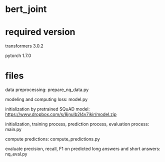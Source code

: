 # bert_joint

# required version
transformers 3.0.2

pytorch 1.7.0

# files
data preprocessing: prepare_nq_data.py

modeling and computing loss: model.py

initialization by pretrained SQuAD model: https://www.dropbox.com/s/8jnulb2l4v7ikir/model.zip

initialization, training process, prediction process, evaluation process: main.py

compute predictions: compute_predictions.py

evaluate precision, recall, F1 on predicted long answers and short answers: nq_eval.py

